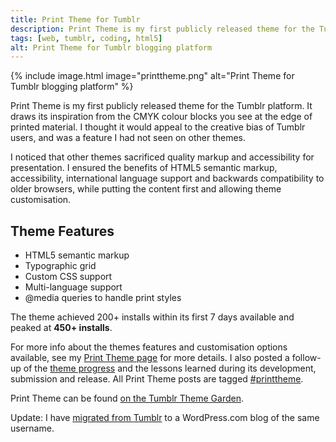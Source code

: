```yaml
---
title: Print Theme for Tumblr
description: Print Theme is my first publicly released theme for the Tumblr blogging platform, inspired by the CMYK colour test blocks on printed material
tags: [web, tumblr, coding, html5]
alt: Print Theme for Tumblr blogging platform
---
```

{% include image.html image="printtheme.png" alt="Print Theme for Tumblr blogging platform" %}

Print Theme is my first publicly released theme for the Tumblr platform. It draws its inspiration from the CMYK colour blocks you see at the edge of printed material. I thought it would appeal to the creative bias of Tumblr users, and was a feature I had not seen on other themes. 

I noticed that other themes sacrificed quality markup and accessibility for presentation. I ensured the benefits of HTML5 semantic markup, accessibility, international language support and backwards compatibility to older browsers, while putting the content first and allowing theme customisation.

## Theme Features

*	HTML5 semantic markup
*	Typographic grid
*	Custom CSS support
*	Multi-language support
*	@media queries to handle print styles


The theme achieved 200+ installs within its first <time datetime="P7D">7 days</time> available and peaked at **450+ installs**.

For more info about the themes features and customisation options available, see my [Print Theme page](https://paulfosterdesign.wordpress.com/printtheme) for more details. I also posted a follow-up of the [theme progress](https://paulfosterdesign.wordpress.com/2011/07/28/print-theme-update/) and the lessons learned during its development, submission and release. All Print Theme posts are tagged [#printtheme](https://paulfosterdesign.wordpress.com/tag/printtheme/).

Print Theme can be found [on the Tumblr Theme Garden](https://www.tumblr.com/theme/30839).

Update: I have [migrated from Tumblr](https://paulfosterdesign.wordpress.com/2016/12/17/paulfosterdesign-on-wordpress-com/) to a WordPress.com blog of the same username.